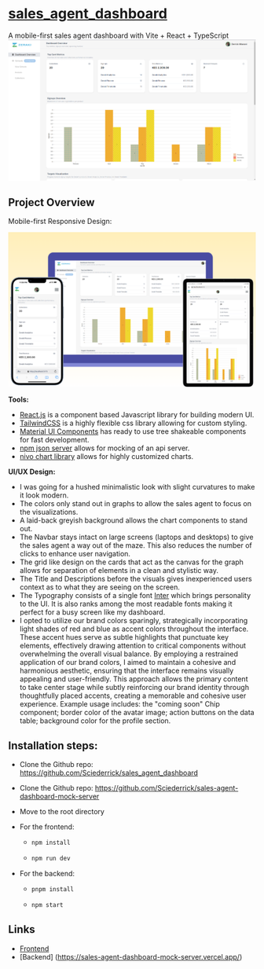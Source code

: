 # [sales_agent_dashboard](https://sales-agent-dashboard-demo.vercel.app/)
A mobile-first sales agent dashboard with Vite + React + TypeScript
![screenshot](./screenshot3.png)

## Project Overview

Mobile-first Responsive Design:

![screenshot](./screenshot6.png)

**Tools:** 
- [React.js](https://react.dev/) is a component based Javascript library for building modern UI.
- [TailwindCSS](https://tailwindcss.com/) is a highly flexible css library allowing for custom styling.
- [Material UI Components](https://mui.com/) has ready to use tree shakeable components for fast development.
- [npm json server](https://www.npmjs.com/package/json-server) allows for mocking of an api server.
- [nivo chart library](https://nivo.rocks/) allows for highly customized charts.

**UI/UX Design:**

- I was going for a hushed minimalistic look with slight curvatures to make it look modern. 
- The colors only stand out in graphs to allow the sales agent to focus on the visualizations.
- A laid-back greyish background allows the chart components to stand out.
- The Navbar stays intact on large screens (laptops and desktops) to give the sales agent a way out of the maze. This also reduces the number of clicks to enhance user navigation.
- The grid like design on the cards that act as the canvas for the graph allows for separation of elements in a clean and stylistic way.
- The Title and Descriptions before the visuals gives inexperienced users context as to what they are seeing on the screen.
- The Typography consists of a single font [Inter](https://fonts.google.com/specimen/Inter) which brings personality to the UI. It is also ranks among the most readable fonts making it perfect for a busy screen like my dashboard.
- I opted to utilize our brand colors sparingly, strategically incorporating light shades of red and blue as accent colors throughout the interface. These accent hues serve as subtle highlights that punctuate key elements, effectively drawing attention to critical components without overwhelming the overall visual balance. By employing a restrained application of our brand colors, I aimed to maintain a cohesive and harmonious aesthetic, ensuring that the interface remains visually appealing and user-friendly. This approach allows the primary content to take center stage while subtly reinforcing our brand identity through thoughtfully placed accents, creating a memorable and cohesive user experience. Example usage includes: the "coming soon" Chip component; border color of the avatar image; action buttons on the data table; background color for the profile section.


## Installation steps:

- Clone the Github repo: https://github.com/Sciederrick/sales_agent_dashboard

- Clone the Github repo: https://github.com/Sciederrick/sales-agent-dashboard-mock-server

- Move to the root directory

- For the frontend:

  - ```bash
    npm install
    ```

  - ```bash
    npm run dev
    ```

- For the backend:

  - ```bash
    pnpm install
    ```

  - ```bash
    npm start
    ```

## Links 
- [Frontend](https://sales-agent-dashboard-demo.vercel.app/)
- [Backend] (https://sales-agent-dashboard-mock-server.vercel.app/)


